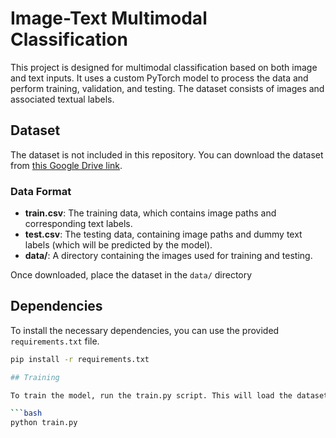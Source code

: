 # Image-Text Multimodal Classification

This project is designed for multimodal classification based on both image and text inputs. It uses a custom PyTorch model to process the data and perform training, validation, and testing. The dataset consists of images and associated textual labels.

## Dataset

The dataset is not included in this repository. You can download the dataset from [this Google Drive link](https://drive.google.com/file/d/1Y9JpEf_Y22bZYqm6YbmFkorjmG2m_9bo/view?usp=sharing).

### Data Format
- **train.csv**: The training data, which contains image paths and corresponding text labels.
- **test.csv**: The testing data, containing image paths and dummy text labels (which will be predicted by the model).
- **data/**: A directory containing the images used for training and testing.

Once downloaded, place the dataset in the `data/` directory

## Dependencies

To install the necessary dependencies, you can use the provided `requirements.txt` file.

```bash
pip install -r requirements.txt

## Training

To train the model, run the train.py script. This will load the dataset, initialize the model, and train it for a set number of epochs.

```bash
python train.py



